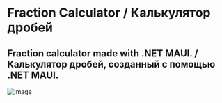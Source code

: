 # Fraction Calculator / Калькулятор дробей
## Fraction calculator made with .NET MAUI. / Калькулятор дробей, созданный с помощью .NET MAUI.

![image](https://user-images.githubusercontent.com/94005703/197025891-401bb525-0ef1-472b-a864-122754ee7504.png)
